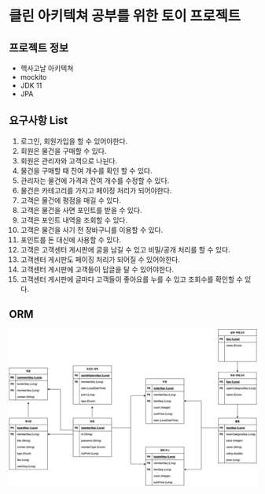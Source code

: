# 클린 아키텍쳐 공부를 위한 토이 프로젝트

## 프로젝트 정보
- 헥사고날 아키텍쳐
- mockito
- JDK 11
- JPA

## 요구사항 List
1. 로그인, 회원가입을 할 수 있어야한다.
2. 회원은 물건을 구매할 수 있다.
3. 회원은 관리자와 고객으로 나뉜다.
4. 물건을 구매할 때 잔여 개수를 확인 할 수 있다.
5. 관리자는 물건에 가격과 잔여 개수를 수정할 수 있다.
6. 물건은 카테고리를 가지고 페이징 처리가 되어야한다.
7. 고객은 물건에 평점을 매길 수 있다.
8. 고객은 물건을 사면 포인트를 받을 수 있다.
9. 고객은 포인트 내역을 조회할 수 있다.
10. 고객은 물건을 사기 전 장바구니를 이용할 수 있다.
11. 포인트를 돈 대신에 사용할 수 있다.
12. 고객은 고객센터 게시판에 글을 남길 수 있고 비밀/공개 처리를 할 수 있다.
13. 고객센터 게시판도 페이징 처리가 되어질 수 있어야한다.
14. 고객센터 게시판에 고객들이 답글을 달 수 있어야한다.
15. 고객센터 게시판에 글마다 고객들이 좋아요를 누를 수 있고 조회수를 확인할 수 있다.

## ORM
![orm.png](image/orm.png)

